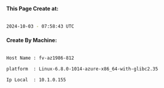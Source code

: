 
   
#### This Page Create at:

```bash

2024-10-03 - 07:58:43 UTC

```

#### Create By Machine:

```bash

Host Name : fv-az1986-812

platform  : Linux-6.8.0-1014-azure-x86_64-with-glibc2.35

Ip Local  : 10.1.0.155

```

